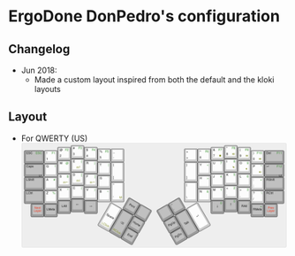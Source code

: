 # ErgoDone DonPedro's configuration

## Changelog

* Jun 2018:
  * Made a custom layout inspired from both the default and the kloki layouts

## Layout
* For QWERTY (US)
![QWERTY](https://github.com/lilorox/qmk_firmware/raw/ergo-don-pedro/keyboards/ergodone/keymaps/pedro/keyboard-layout-qwerty.png)
